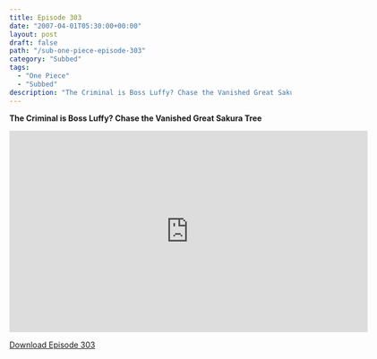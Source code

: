 ```yaml
---
title: Episode 303
date: "2007-04-01T05:30:00+00:00"
layout: post
draft: false
path: "/sub-one-piece-episode-303"
category: "Subbed"
tags:
  - "One Piece"
  - "Subbed"
description: "The Criminal is Boss Luffy? Chase the Vanished Great Sakura Tree"
---
```


**The Criminal is Boss Luffy? Chase the Vanished Great Sakura Tree**

<iframe width="640" height="360" src="https://www.rapidvideo.com/e/FXQHYKG2AO" frameborder="0" marginwidth=0 marginheight=0 scrolling=no allowfullscreen></iframe>

<a href="http://ouo.io/qs/eCodkFEQ?s=https://rapidvid.to/d/https://www.rapidvideo.com/e/FXQHYKG2AO">Download Episode 303</a>
